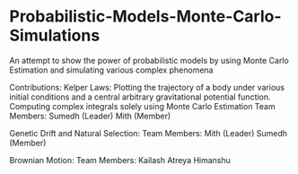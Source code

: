 # Probabilistic-Models-Monte-Carlo-Simulations
An attempt to show the power of probabilistic models by using Monte Carlo Estimation and simulating various complex phenomena

Contributions: 
Kelper Laws:
Plotting the trajectory of a body under various initial conditions and a central arbitrary gravitational potential function.
Computing complex integrals solely using Monte Carlo Estimation
Team Members:
Sumedh (Leader) 
Mith (Member) 

Genetic Drift and Natural Selection: 
Team Members:
Mith (Leader) 
Sumedh (Member) 

Brownian Motion: 
Team Members:
Kailash
Atreya
Himanshu
